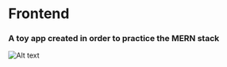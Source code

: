# Frontend
### A toy app created in order to practice the MERN stack
![Alt text](https://lh3.googleusercontent.com/fife/AAWUweV3whTpIwR8shziVunzn_cBb_wJdZdVMhwltGYGegUMenUoIo8s8fqURUheI--IYLb7Zt31RZYRZp2RVRd6mRsQ-HOqWXLxCCMyNAa6FJHb8buvAbvr8P_Np1PvFAznFnt6YHXrZKumd26XeeZsBQofEte9ZIdZg_JgCU3K_W_2_5IYHEmxfqHpEFCdyl3ixKdKJOv2evG15gXO9qqqY54ETESzeCArQJWtJT0N9ZbJ-d6qIiPp79esRvdWUOriBqens_2pkMkq-8_U_h-0BxkQUKt17iliamKN1yc3HZQeA_NKV8ab9VZoeisGeaWhjAQo6KLrw67Gnb0sVKT1AoFPfpINOeW3q-nEHgQbgPl5wKal0G7cgfIAwhkUYdP1lMsKLGdKYeH5KeeZEm-QVSjS5kdyHIkTG-k-EDrunjogD5pR8PFhms3Et0P4RjwoGauyTgkhX6owy8lZsSJOAstvE2-QZ_sFGK2RZ0tD2DBer8sqtXtVwlrszNQ1llnK9RlQpxhYML-H14JQZrFfQbQYM5eUG6R9gUih3_999RYLiw8F7Bv3o-yuXavJsj7Xak6gjH0e0mb_tIENGoi3urOEYKgoztqZwi6ac1bR7GXxqEGDMovl8jQ7fOuSBEzoU9MqSU-gphYNy4FFr2xW5j4-b0BeezVRrHxUn8uFr-Vwsmq3cexoNtdfoTJHBLYabnLePIVXSE3_P25FiVMFOoJnoNVpTlJrmW8OGS78gjsv7nMgQekWqYqmyoSxEr0A-YW203tIeqZZy-PRGE9SZ2y-58bVFn2TNECHZhcwNrm8WQR5sZlvoA=w2880-h1592 "a title")